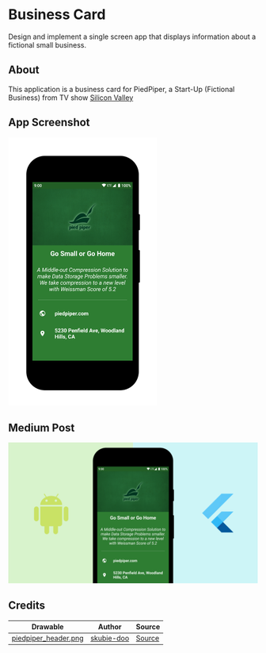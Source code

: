 # Business Card

Design and implement a single screen app that displays information about a fictional small business.

## About

This application is a business card for PiedPiper, a Start-Up (Fictional Business) from TV show [Silicon Valley](https://en.wikipedia.org/wiki/Silicon_Valley_(TV_series))

## App Screenshot
<img width="300" src="assets/app-screenshot.png" alt="PiedPiper - Single Screen App [App Screenshot]" />

## Medium Post
<a href="https://medium.com/@piedcipher/building-abnd-project-1-single-screen-app-with-flutter-e3dd8a55f70"><img src="assets/medium-post.png" alt="Medium Post - Feature Image" /></a>


## Credits
| Drawable | Author | Source |
| --- | --- | --- |
| [piedpiper_header.png](https://github.com/piedcipher/Udacity-Google-India-Challenge-Scholarship-Projects-Phase-2/blob/master/PiedPiper/app/src/main/res/drawable/piedpiper_header.png) |  [skubie-doo](https://www.reddit.com/r/SiliconValleyHBO/comments/6bd9xg/request_can_anyone_make_that_pied_piper_green/dhnc1hb) |  [Source](https://i.imgur.com/AiQS7TRg.png)|